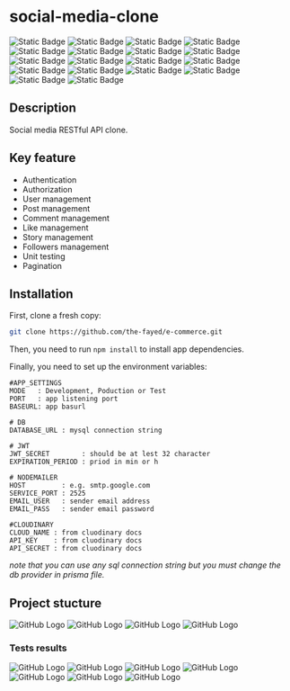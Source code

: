 # social-media-clone

![Static Badge](https://img.shields.io/badge/Language-TypeScript-blue)
![Static Badge](https://img.shields.io/badge/18.13.0-Node.Js-green)
![Static Badge](https://img.shields.io/badge/4.18.2-Express.Js-blue)
![Static Badge](https://img.shields.io/badge/DB-MySQL-blue)
![Static Badge](https://img.shields.io/badge/5.3.1-prisma-blue)
![Static Badge](https://img.shields.io/badge/1.41.0-cloudinary-blue)
![Static Badge](https://img.shields.io/badge/29.7.0-jest-red)
![Static Badge](https://img.shields.io/badge/3.0.1-nodemon-red)
![Static Badge](https://img.shields.io/badge/2.8.5-cors-red)
![Static Badge](https://img.shields.io/badge/1.7.4-compression-red)
![Static Badge](https://img.shields.io/badge/16.3.1-dotenv-red)
![Static Badge](https://img.shields.io/badge/7.0.1-express--validator-red)
![Static Badge](https://img.shields.io/badge/1.2.0-express--async--handler-red)
![Static Badge](https://img.shields.io/badge/5.1.0-bcrypt-red)
![Static Badge](https://img.shields.io/badge/9.0.1-jsonwebtoken-red)
![Static Badge](https://img.shields.io/badge/6.9.4-nodemailer-red)
![Static Badge](https://img.shields.io/badge/1.10.0-morgan-red)
![Static Badge](https://img.shields.io/badge/1.4.5--lts.1-multer-red)

## Description
Social media RESTful API clone.

## Key feature

  - Authentication
  - Authorization
  - User management
  - Post management
  - Comment management
  - Like management
  - Story management
  - Followers management
  - Unit testing
  - Pagination

## Installation
First, clone a fresh copy:

```Bash
git clone https://github.com/the-fayed/e-commerce.git
```

Then, you need to run `npm install` to install app dependencies.

Finally, you need to set up the environment variables:
```env
#APP_SETTINGS
MODE   : Development, Poduction or Test
PORT   : app listening port
BASEURL: app basurl

# DB
DATABASE_URL : mysql connection string

# JWT
JWT_SECRET        : should be at lest 32 character
EXPIRATION_PERIOD : priod in min or h

# NODEMAILER
HOST         : e.g. smtp.google.com
SERVICE_PORT : 2525
EMAIL_USER   : sender email address
EMAIL_PASS   : sender email password

#CLOUDINARY
CLOUD_NAME : from cluodinary docs
API_KEY    : from cluodinary docs
API_SECRET : from cluodinary docs
```

_note that you can use any sql connection string but you must change the db provider in prisma file._

## Project stucture

![GitHub Logo](/readme_images/app_structure.png)
![GitHub Logo](/readme_images/app_structure_2.png)
![GitHub Logo](/readme_images/app_structure_3.png)
![GitHub Logo](/readme_images/app_structure_4.png)

### Tests results
![GitHub Logo](/readme_images/auth_tests.png)
![GitHub Logo](/readme_images/user_tests.png)
![GitHub Logo](/readme_images/relationship_tests.png)
![GitHub Logo](/readme_images/post_tests.png)
![GitHub Logo](/readme_images/comment_tests.png)
![GitHub Logo](/readme_images/like_tests.png)
![GitHub Logo](/readme_images/story_tests.png)

